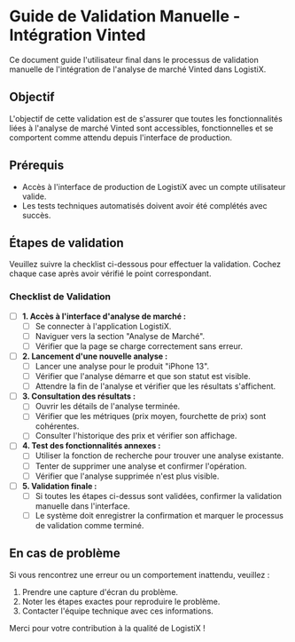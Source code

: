 # Guide de Validation Manuelle - Intégration Vinted

Ce document guide l'utilisateur final dans le processus de validation manuelle de l'intégration de l'analyse de marché Vinted dans LogistiX.

## Objectif

L'objectif de cette validation est de s'assurer que toutes les fonctionnalités liées à l'analyse de marché Vinted sont accessibles, fonctionnelles et se comportent comme attendu depuis l'interface de production.

## Prérequis

- Accès à l'interface de production de LogistiX avec un compte utilisateur valide.
- Les tests techniques automatisés doivent avoir été complétés avec succès.

## Étapes de validation

Veuillez suivre la checklist ci-dessous pour effectuer la validation. Cochez chaque case après avoir vérifié le point correspondant.

### Checklist de Validation

- [ ] **1. Accès à l'interface d'analyse de marché :**
  - [ ] Se connecter à l'application LogistiX.
  - [ ] Naviguer vers la section "Analyse de Marché".
  - [ ] Vérifier que la page se charge correctement sans erreur.

- [ ] **2. Lancement d'une nouvelle analyse :**
  - [ ] Lancer une analyse pour le produit "iPhone 13".
  - [ ] Vérifier que l'analyse démarre et que son statut est visible.
  - [ ] Attendre la fin de l'analyse et vérifier que les résultats s'affichent.

- [ ] **3. Consultation des résultats :**
  - [ ] Ouvrir les détails de l'analyse terminée.
  - [ ] Vérifier que les métriques (prix moyen, fourchette de prix) sont cohérentes.
  - [ ] Consulter l'historique des prix et vérifier son affichage.

- [ ] **4. Test des fonctionnalités annexes :**
  - [ ] Utiliser la fonction de recherche pour trouver une analyse existante.
  - [ ] Tenter de supprimer une analyse et confirmer l'opération.
  - [ ] Vérifier que l'analyse supprimée n'est plus visible.

- [ ] **5. Validation finale :**
  - [ ] Si toutes les étapes ci-dessus sont validées, confirmer la validation manuelle dans l'interface.
  - [ ] Le système doit enregistrer la confirmation et marquer le processus de validation comme terminé.

## En cas de problème

Si vous rencontrez une erreur ou un comportement inattendu, veuillez :
1.  Prendre une capture d'écran du problème.
2.  Noter les étapes exactes pour reproduire le problème.
3.  Contacter l'équipe technique avec ces informations.

Merci pour votre contribution à la qualité de LogistiX !